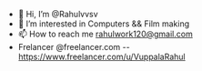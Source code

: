 - 👋 Hi, I’m @Rahulvvsv
- 👀 I’m interested in Computers && Film making
- 📫 How to reach me rahulwork120@gmail.com
- Frelancer @freelancer.com  --https://www.freelancer.com/u/VuppalaRahul
<!---
Rahulvvsv/Rahulvvsv is a ✨ special ✨ repository because its `README.md` (this file) appears on your GitHub profile.
You can click the Preview link to take a look at your changes.
--->
